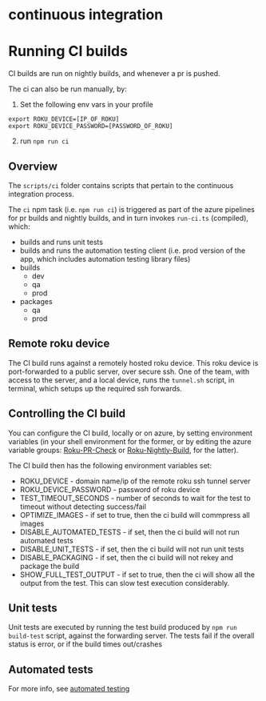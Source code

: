 # continuous integration

# Running CI builds

CI builds are run on nightly builds, and whenever a pr is pushed.

The ci can also be run manually, by:

1. Set the following env vars in your profile

```
export ROKU_DEVICE=[IP_OF_ROKU]
export ROKU_DEVICE_PASSWORD=[PASSWORD_OF_ROKU]
```
2. run `npm run ci`

## Overview

The `scripts/ci` folder contains scripts that pertain to the continuous integration process.

The `ci` npm task (i.e. `npm run ci`) is triggered as part of the azure pipelines for pr builds and nightly builds, and in turn invokes `run-ci.ts` (compiled), which:

- builds and runs unit tests
- builds and runs the automation testing client (i.e. prod version of the app, which includes automation testing library files)
- builds
  - dev
  - qa
  - prod
- packages
  - qa
  - prod

## Remote roku device

The CI build runs against a remotely hosted roku device. This roku device is port-forwarded to a public server, over secure ssh. One of the team, with access to the server, and a local device, runs the `tunnel.sh` script, in terminal, which setups up the required ssh forwards.

## Controlling the CI build

You can configure the CI build, locally or on azure, by setting environment variables (in your shell environment for the former, or by editing the azure variable groups: [Roku-PR-Check](https://dev.azure.com/robotdev/DTC/_library?itemType=VariableGroups&view=VariableGroupView&variableGroupId=99&path=Roku-PR-Check) or [Roku-Nightly-Build](https://dev.azure.com/robotdev/DTC/_library?itemType=VariableGroups&view=VariableGroupView&variableGroupId=100&path=Roku-Nightly-Build), for the latter).

The CI build then has the following environment variables set:
 - ROKU_DEVICE - domain name/ip of the remote roku ssh tunnel server
 - ROKU_DEVICE_PASSWORD - password of roku device
 - TEST_TIMEOUT_SECONDS - number of seconds to wait for the test to timeout without detecting success/fail
 - OPTIMIZE_IMAGES - if set to true, then the ci build will commpress all images
 - DISABLE_AUTOMATED_TESTS - if set, then the ci build will not run automated tests
 - DISABLE_UNIT_TESTS - if set, then the ci build will not run unit tests
 - DISABLE_PACKAGING - if set, then the ci build will not rekey and package the build
 - SHOW_FULL_TEST_OUTPUT - if set to true, then the ci will show all the output from the test. This can slow test execution considerably.


## Unit tests

Unit tests are executed by running the test build produced by `npm run build-test` script, against the forwarding server.
The tests fail if the overall status is error, or if the build times out/crashes

## Automated tests

For more info, see [automated testing](automated-testing.md)